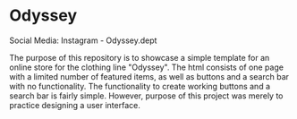 # Odyssey


Social Media:
Instagram - Odyssey.dept

The purpose of this repository is to showcase a simple template for an 
online store for the clothing line "Odyssey". The html consists of one 
page with a limited number of featured items, as well as buttons 
and a search bar with no functionality. The functionality to create working 
buttons and a search bar is fairly simple. However, purpose of this project 
was merely to practice designing a user interface. 
